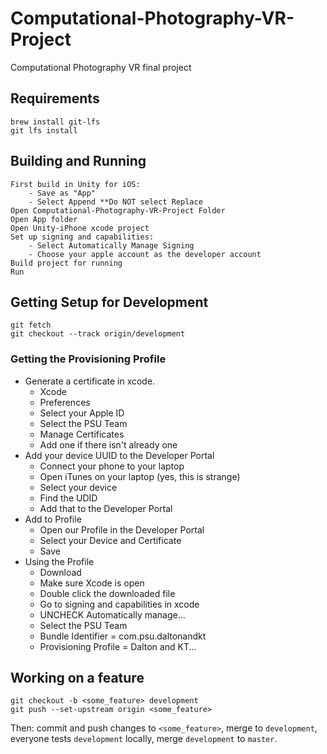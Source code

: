 # Computational-Photography-VR-Project
Computational Photography VR final project

## Requirements
```
brew install git-lfs
git lfs install
```
## Building and Running
```
First build in Unity for iOS:
    - Save as "App"
    - Select Append **Do NOT select Replace
Open Computational-Photography-VR-Project Folder
Open App folder
Open Unity-iPhone xcode project
Set up signing and capabilities:
    - Select Automatically Manage Signing
    - Choose your apple account as the developer account
Build project for running
Run
```

## Getting Setup for Development
```
git fetch
git checkout --track origin/development
```
### Getting the Provisioning Profile
- Generate a certificate in xcode.
  - Xcode
  - Preferences
  - Select your Apple ID
  - Select the PSU Team
  - Manage Certificates
  - Add one if there isn't already one
- Add your device UUID to the Developer Portal
  - Connect your phone to your laptop
  - Open iTunes on your laptop (yes, this is strange)
  - Select your device
  - Find the UDID
  - Add that to the Developer Portal
- Add to Profile
  - Open our Profile in the Developer Portal
  - Select your Device and Certificate
  - Save
- Using the Profile
  - Download
  - Make sure Xcode is open
  - Double click the downloaded file
  - Go to signing and capabilities in xcode
  - UNCHECK Automatically manage...
  - Select the PSU Team
  - Bundle Identifier = com.psu.daltonandkt
  - Provisioning Profile = Dalton and KT...
## Working on a feature
```
git checkout -b <some_feature> development
git push --set-upstream origin <some_feature>
```
Then: commit and push changes to `<some_feature>`, merge to `development`, everyone tests `development` locally, merge `development` to `master`.
